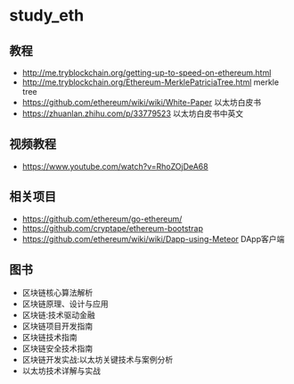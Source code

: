 # study_eth

## 教程
- http://me.tryblockchain.org/getting-up-to-speed-on-ethereum.html
- http://me.tryblockchain.org/Ethereum-MerklePatriciaTree.html merkle tree
- https://github.com/ethereum/wiki/wiki/White-Paper 以太坊白皮书
- https://zhuanlan.zhihu.com/p/33779523 以太坊白皮书中英文

## 视频教程
- https://www.youtube.com/watch?v=RhoZOjDeA68

## 相关项目
- https://github.com/ethereum/go-ethereum/
- https://github.com/cryptape/ethereum-bootstrap
- https://github.com/ethereum/wiki/wiki/Dapp-using-Meteor DApp客户端

## 图书
- 区块链核心算法解析
- 区块链原理、设计与应用
- 区块链:技术驱动金融
- 区块链项目开发指南
- 区块链技术指南
- 区块链安全技术指南
- 区块链开发实战:以太坊关键技术与案例分析
- 以太坊技术详解与实战
